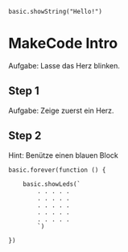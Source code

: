 ```ghost
basic.showString("Hello!")
```
# MakeCode Intro

Aufgabe: Lasse das Herz blinken.

## Step 1

Aufgabe: Zeige zuerst ein Herz. 

## Step 2

Hint: Benütze einen blauen Block

```blocks
basic.forever(function () {
    
    basic.showLeds(`
        . . . . .
        . . . . .
        . . . . .
        . . . . .
        . . . . .
        `)
   
})

``` 